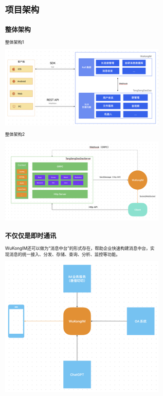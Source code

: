 # 项目架构

## 整体架构

整体架构1

![整体架构](./architecture.png)

整体架构2

![整体架构](./architecture1.png)

## 不仅仅是即时通讯

WuKongIM还可以做为“消息中台”的形式存在，帮助企业快速构建消息中台，实现消息的统一接入、分发、存储、查询、分析、监控等功能。

![消息中台](./architecture2.png)